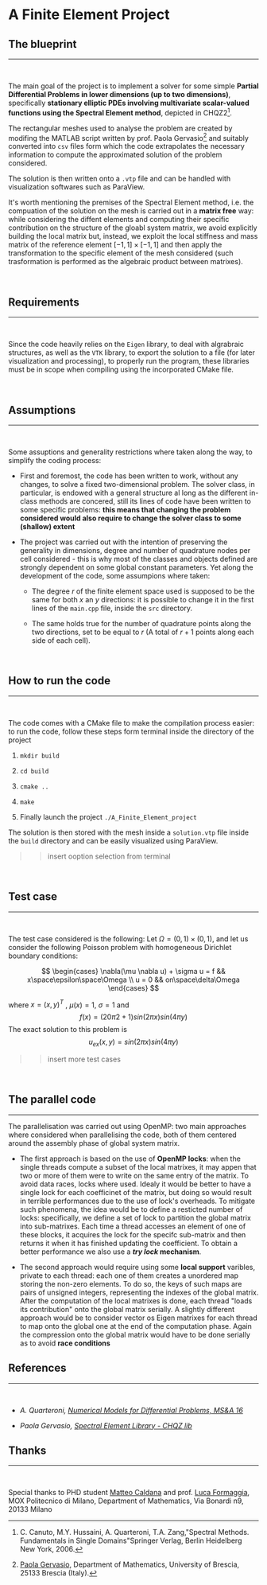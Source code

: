 # A Finite Element Project

## The blueprint
---

<br/>

The main goal of the project is to implement a solver for some simple **Partial Differential Problems in lower dimensions (up to two dimensions)**, specifically **stationary elliptic PDEs involving multivariate scalar-valued functions using the Spectral Element method**, depicted in CHQZ2[^1]. 

[^1]: C. Canuto, M.Y. Hussaini, A. Quarteroni, T.A. Zang,"Spectral Methods. Fundamentals in Single Domains"Springer Verlag, Berlin Heidelberg New York, 2006.

The rectangular meshes used to analyse the problem are created by modifing the MATLAB script written by prof. Paola Gervasio[^2] and suitably converted into `csv` files form which the code extrapolates the necessary information to compute the approximated solution of the problem considered.

[^2]: [Paola Gervasio](gervasio@ing.unibs.it), Department of Mathematics, University of Brescia, 25133 Brescia (Italy). 

The solution is then written onto a `.vtp` file and can be handled with visualization softwares such as ParaView.

It's worth mentioning the premises of the Spectral Element method, i.e. the compuation of the solution on the mesh is carried out in a **matrix free** way: while considering the diffent elements and computing their specific contribution on the structure of the gloabl system matrix, we avoid explicitly building the local matrix but, instead, we exploit the local stiffness and mass matrix of the reference element $[-1,1]\times[-1,1]$ and then apply the transformation to the specific element of the mesh considered (such trasformation is performed as the algebraic product between matrixes).

<br/>

## Requirements
---
<br/>

Since the code heavily relies on the `Eigen` library, to deal with algrabraic structures, as  well as the `VTK` library, to export the solution to a file (for later visualization and processing), to properly run the program, these libraries must be in scope when compiling using the incorporated CMake file.

<br/>

## Assumptions
---
<br/>

Some assuptions and generality restrictions  where taken along the way, to simplify the coding process:

- First and foremost, the code has been written to work, without any changes, to solve a fixed two-dimensional problem. The solver class, in particular, is endowed with a general structure al long as the different in-class methods are concered, still its lines of code have been written to some specific problems: **this means that changing the problem considered would also require to change the solver class to some (shallow) extent**

- The project was carried out with the intention of preserving the generality in dimensions, degree and number of quadrature nodes per cell considered - this is why most of the classes and objects defined are strongly dependent on some global constant parameters.
Yet along the development of the code, some assumpions where taken:
   - The degree $r$ of the finite element space used is supposed to be the same for both $x$ an $y$ directions: it is possible to change it in the first lines of the `main.cpp` file, inside the `src` directory.

    - The same holds true for the number of quadrature points along the two directions, set to be equal to $r$ (A total of $r+1$ points along each side of each cell).

<br/>

## How to run the code
---

<br/>

The code comes with a CMake file to make the compilation process easier: to run the code, follow these steps form terminal inside the directory of the project

1. `mkdir build`

2. `cd build`

3. `cmake ..`

4. `make`

5. Finally launch the project `./A_Finite_Element_project`

The solution is then stored with the mesh inside a `solution.vtp` file inside the `build` directory and can be easily visualized using ParaView.

>> insert ooption selection from terminal

<br/>

## Test case
---

<br/>


The test case considered is the following:
Let $\Omega = (0, 1) × (0, 1)$, and let us consider the following Poisson problem with homogeneous Dirichlet boundary conditions:

$$ 
\begin{cases}
    \nabla(\mu \nabla u) + \sigma u = f && x\space\epsilon\space\Omega \\ 
     u = 0 && on\space\delta\Omega
\end{cases}
$$

where $x = (x, y)^T$ , $\mu(x) = 1$, $\sigma = 1$ and
$$f(x)=(20π2 +1)sin(2πx)sin(4πy)$$
The exact solution to this problem is
$$u_{ex}(x, y) = sin(2\pi x) sin(4\pi y)$$

>> insert more test cases
<br/>


## The parallel code
---
The parallelisation was carried out using OpenMP:
two main approaches where considered when parallelising the code, both of them centered around the assembly phase of global system matrix.

- The first approach is based on the use of **OpenMP locks**: when the single threads compute a subset of the local matrixes, it may appen that two or more of them were to write on the same entry of the matrix. To avoid data races, locks where used.
Idealy it would be better to have a single lock for each coefficinet of the matrix, but doing so would result in terrible performances due to the use of lock's overheads. To mitigate such phenomena, the idea would be to define a resticted number of locks: specifically, we define a set of lock to partition the global matrix into sub-matrixes. Each time a thread accesses an element of one of these blocks, it acquires the lock for the specifc sub-matrix and then returns it when it has finished updating the coefficient.
To obtain a better performance we also use a **_try lock_ mechanism**.

- The second approach would require using some **local support** varibles, private to each thread: each one of them creates a unordered map storing the non-zero elements. To do so, the keys of such maps are pairs of unsigned integers, representing the indexes of the global matrix. After the computation of the local matrixes is done, each thread "loads its contribution" onto the global matrix serially.
A slightly different approach would be to consider vector os Eigen matrixes for each thread to map onto the global one at the end of the computation phase. Again the compression onto the global matrix would have to be done serially as to avoid **race conditions**

## References
---
<br/>

* _A. Quarteroni, [Numerical Models for Differential Problems, MS&A 16](https://doi.org/10.1007/978-3-319-49316-9)_

* _Paola Gervasio, [Spectral Element Library - CHQZ lib](https://paola-gervasio.unibs.it/software/)_


## Thanks
---

<br/>

Special thanks to PHD student [Matteo Caldana](matteo.caldana@polimi.it) and prof. [Luca Formaggia](luca.formaggia@polimi.it), MOX Politecnico di Milano, Department of Mathematics, Via Bonardi n9, 20133 Milano
